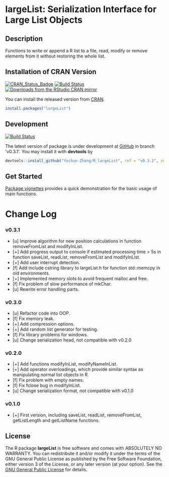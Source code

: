 # largeList: Serialization Interface for Large List Objects

## Description
Functions to write or append a R list to a file, read, modify or remove elements from it without restoring the whole list.

## Installation of CRAN Version

[![CRAN_Status_Badge][cran_version_badges]][cran_link]
[![Build Status][build_status_badges]][build_status_link]
[![Downloads from the RStudio CRAN mirror][cran_download_badges]][cran_link]


You can install the released version from [CRAN][cran_link].

```R
install.packages("largeList")
```

## Development

[![Build Status][build_status_badges_dev]][build_status_link]


The latest version of package is under development at [GitHub][github_dev] in branch
'v0.3.1'. You may install it with **devtools** by

```R
devtools::install_github("Yuchun-Zhang/R_largeList", ref = "v0.3.1", subdir = "largeList")
```

## Get Started

[Package vignettes][largeList_vignettes]
provides a quick demonstration for the basic usage of main functions.


# Change Log

### v0.3.1
* [u] Improve algorithm for new position calculations in function removeFromList and modifyInList.
* [+] Add progress output to console if estimated processing time > 5s in function saveList, readList, removeFromList and modifyInList.
* [+] Add user interrupt detection.
* [f] Add include cstring library to largeList.h for function std::memcpy in old environments.
* [+] Implemented memory slots to avoid frequent malloc and free.
* [f] Fix problem of slow performance of mkChar.
* [u] Rewrite error handling parts.

### v0.3.0
* [u] Refactor code into OOP.
* [f] Fix memory leak.
* [+] Add compression options.
* [+] Add random list generator for testing.
* [f] Fix library problems for windows. 
* [u] Change serialization head, not compatible with v0.2.0

### v0.2.0
* [+] Add functions modifyInList, modifyNameInList.
* [+] Add operator overloadings, which provide similar syntax as manipulating normal list objects in R.
* [f] Fix problem with empty names.
* [f] Fix fclose bug in modifyInList.
* [u] Change serialization format, not compatible with v0.1.0

### v0.1.0
* [+] First version, including saveList, readList, removeFromList, getListLength and getListName functions.


## License

The R package **largeList** is free software and comes with ABSOLUTELY NO WARRANTY.
You can redistribute it and/or modify it under the terms of the GNU General Public License 
as published by the Free Software Foundation, either version 3 of the License, or any later version
(at your option).  See the [GNU General Public License][gnu_license] for details.


[cran_version_badges]: http://www.r-pkg.org/badges/version/largeList
[cran_link]: https://CRAN.R-project.org/package=largeList
[build_status_badges]: https://travis-ci.org/Yuchun-Zhang/R_largeList.svg?branch=master
[build_status_badges_dev]: https://travis-ci.org/Yuchun-Zhang/R_largeList.svg?branch=v0.3.1
[build_status_link]: https://travis-ci.org/Yuchun-Zhang/R_largeList
[cran_download_badges]: http://cranlogs.r-pkg.org/badges/largeList
[github_dev]: https://github.com/Yuchun-Zhang/R_largeList/tree/v0.3.1
[largeList_vignettes]: https://cran.r-project.org/web/packages/largeList/vignettes/intro_largeList.html
[gnu_license]: http://www.gnu.org/licenses/